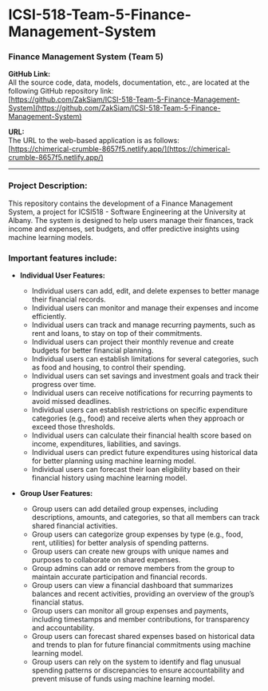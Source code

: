 # ICSI-518-Team-5-Finance-Management-System

### Finance Management System (Team 5)

**GitHub Link:**  
All the source code, data, models, documentation, etc., are located at the following GitHub repository link:  
[https://github.com/ZakSiam/ICSI-518-Team-5-Finance-Management-System](https://github.com/ZakSiam/ICSI-518-Team-5-Finance-Management-System)

**URL:**  
The URL to the web-based application is as follows:  
[https://chimerical-crumble-8657f5.netlify.app/](https://chimerical-crumble-8657f5.netlify.app/)

---

### Project Description:
This repository contains the development of a Finance Management System, a project for ICSI518 - Software Engineering at the University at Albany. The system is designed to help users manage their finances, track income and expenses, set budgets, and offer predictive insights using machine learning models.

### Important features include:

- **Individual User Features:**
  - Individual users can add, edit, and delete expenses to better manage their financial records.
  - Individual users can monitor and manage their expenses and income efficiently.
  - Individual users can track and manage recurring payments, such as rent and loans, to stay on top of their commitments.
  - Individual users can project their monthly revenue and create budgets for better financial planning.
  - Individual users can establish limitations for several categories, such as food and housing, to control their spending.
  - Individual users can set savings and investment goals and track their progress over time.
  - Individual users can receive notifications for recurring payments to avoid missed deadlines.
  - Individual users can establish restrictions on specific expenditure categories (e.g., food) and receive alerts when they approach or exceed those thresholds.
  - Individual users can calculate their financial health score based on income, expenditures, liabilities, and savings.
  - Individual users can predict future expenditures using historical data for better planning using machine learning model.
  - Individual users can forecast their loan eligibility based on their financial history using machine learning model. 

- **Group User Features:**
  - Group users can add detailed group expenses, including descriptions, amounts, and categories, so that all members can track shared financial activities.
  - Group users can categorize group expenses by type (e.g., food, rent, utilities) for better analysis of spending patterns.
  - Group users can create new groups with unique names and purposes to collaborate on shared expenses.
  - Group admins can add or remove members from the group to maintain accurate participation and financial records.
  - Group users can view a financial dashboard that summarizes balances and recent activities, providing an overview of the group’s financial status.
  - Group users can monitor all group expenses and payments, including timestamps and member contributions, for transparency and accountability.
  - Group users can forecast shared expenses based on historical data and trends to plan for future financial commitments using machine learning model.
  - Group users can rely on the system to identify and flag unusual spending patterns or discrepancies to ensure accountability and prevent misuse of funds using machine learning model.
